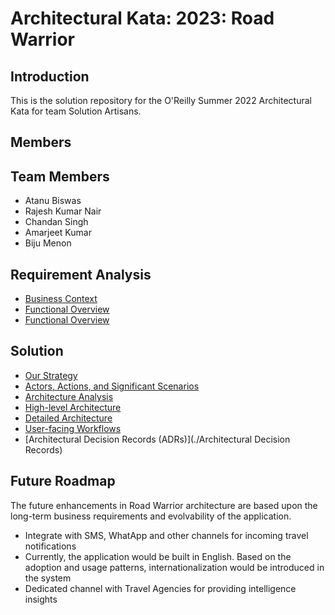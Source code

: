 # Architectural Kata: 2023: Road Warrior

## Introduction
This is the solution repository for the O'Reilly Summer 2022 Architectural Kata for team Solution Artisans.
									
## Members

## Team Members

- Atanu Biswas
- Rajesh Kumar Nair
- Chandan Singh
- Amarjeet Kumar
- Biju Menon

## Requirement Analysis

* [Business Context](./Functional/context.md)
* [Functional Overview](./Functional/DriversGoals.md)
* [Functional Overview](./Functional/functional-overview.md)

## Solution
* [Our Strategy](./Architecture/Strategy.md)
* [Actors, Actions, and Significant Scenarios](./Actors,%20Actions%20&%20Significant%20Scenarios.md)
* [Architecture Analysis](./Architecture/ArchAnalysis.md)
* [High-level Architecture](./GeneralArchitecture.md)
* [Detailed Architecture](./Architecture/DetailedArch.md)
* [User-facing Workflows](./ExampleMocks.md)
* [Architectural Decision Records (ADRs)](./Architectural Decision Records)

## Future Roadmap
The future enhancements in Road Warrior architecture are based upon the long-term business requirements and evolvability of the application.

* Integrate with SMS, WhatApp and other channels for incoming travel notifications
* Currently, the application would be built in English. Based on the adoption and usage patterns, internationalization would be introduced in the system
* Dedicated channel with Travel Agencies for providing intelligence insights